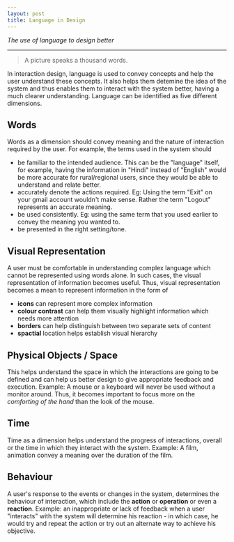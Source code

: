 ```yaml
---
layout: post
title: Language in Design
---
```


*The use of language to design better*

-----
<!--more-->

> A picture speaks a thousand words.

In interaction design, language is used to convey concepts and help the user understand
these concepts. It also helps them detemine the idea of the system and thus enables them
to interact with the system better, having a much clearer understanding. Language can be identified as five different dimensions.

## Words

Words as a dimension should convey meaning and the nature of interaction required
by the user. For example, the terms used in the system should
- be familiar to the intended audience. This can be the "language" itself, for example, having the information in "Hindi" instead of "English" would be more accurate for rural/regional users, since they would be able to understand and relate better.
- accurately denote the actions required. Eg: Using the term "Exit" on your gmail account
wouldn't make sense. Rather the term "Logout" represents an accurate meaning.
- be used consistently. Eg: using the same term that you used earlier to convey the meaning you wanted to.
- be presented in the right setting/tone.


## Visual Representation

A user must be comfortable in understanding complex language which cannot be represented using words alone. In such cases, the visual representation of information becomes useful. Thus, visual representation becomes a mean to represent information in the form of
- **icons** can represent more complex information
- **colour contrast** can help them visually highlight information which needs more attention
- **borders** can help distinguish between two separate sets of content
- **spactial** location helps establish visual hierarchy


## Physical Objects / Space

This helps understand the space in which the interactions are going to be defined and can help us better design to give appropriate feedback and execution. Example: A mouse or a keyboard will never be used without a monitor around. Thus, it becomes important to focus more on the *comforting of the hand* than the look of the mouse.


## Time

Time as a dimension helps understand the progress of interactions, overall or the time in which they interact with the system. Example: A film, animation convey a meaning over the duration of the film.


## Behaviour

A user's response to the events or changes in the system, determines the behaviour of interaction, which include the **action** or **operation** or even a **reaction**. Example: an inappropriate or lack of feedback when a user "interacts" with the system will determine his reaction - in which case, he would try and repeat the action or try out an alternate way to achieve his objective.
